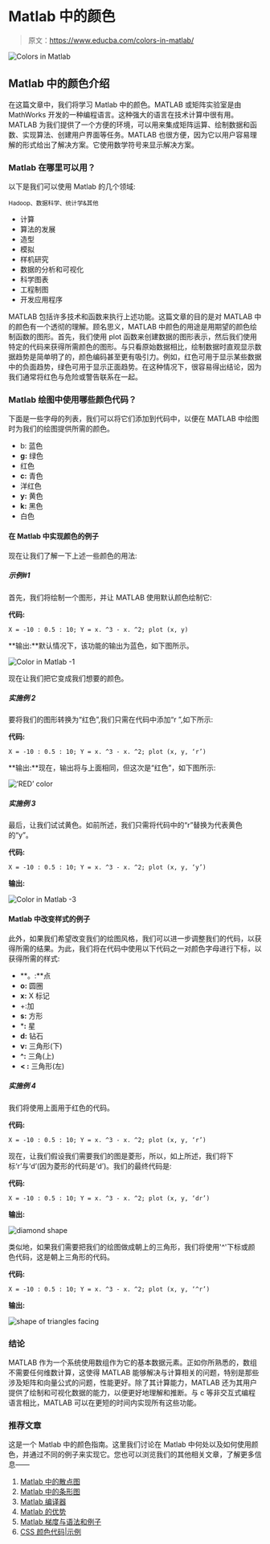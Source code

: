 # Matlab 中的颜色

> 原文：<https://www.educba.com/colors-in-matlab/>

![Colors in Matlab](img/451113e50f62dda92000220bd74dcf5b.png)



## Matlab 中的颜色介绍

在这篇文章中，我们将学习 Matlab 中的颜色。MATLAB 或矩阵实验室是由 MathWorks 开发的一种编程语言。这种强大的语言在技术计算中很有用。MATLAB 为我们提供了一个方便的环境，可以用来集成矩阵运算、绘制数据和函数、实现算法、创建用户界面等任务。MATLAB 也很方便，因为它以用户容易理解的形式给出了解决方案。它使用数学符号来显示解决方案。

### Matlab 在哪里可以用？

以下是我们可以使用 Matlab 的几个领域:

<small>Hadoop、数据科学、统计学&其他</small>

*   计算
*   算法的发展
*   造型
*   模拟
*   样机研究
*   数据的分析和可视化
*   科学图表
*   工程制图
*   开发应用程序

MATLAB 包括许多技术和函数来执行上述功能。这篇文章的目的是对 MATLAB 中的颜色有一个透彻的理解。顾名思义，MATLAB 中颜色的用途是用期望的颜色绘制函数的图形。首先，我们使用 plot 函数来创建数据的图形表示，然后我们使用特定的代码来获得所需颜色的图形。与只看原始数据相比，绘制数据时直观显示数据趋势是简单明了的，颜色编码甚至更有吸引力。例如，红色可用于显示某些数据中的负面趋势，绿色可用于显示正面趋势。在这种情况下，很容易得出结论，因为我们通常将红色与危险或警告联系在一起。

### Matlab 绘图中使用哪些颜色代码？

下面是一些字母的列表，我们可以将它们添加到代码中，以便在 MATLAB 中绘图时为我们的绘图提供所需的颜色。

*   b: 蓝色
*   **g:** 绿色
*   红色
*   **c:** 青色
*   洋红色
*   **y:** 黄色
*   **k:** 黑色
*   白色

#### 在 Matlab 中实现颜色的例子

现在让我们了解一下上述一些颜色的用法:

##### 示例#1

首先，我们将绘制一个图形，并让 MATLAB 使用默认颜色绘制它:

**代码:**

`X = -10 : 0.5 : 10;
Y = x. ^3 - x. ^2;
plot (x, y)`

**输出:**默认情况下，该功能的输出为蓝色，如下图所示。

![Color in Matlab -1](img/f0516d76f761eefa231b29c428ec967b.png)



现在让我们把它变成我们想要的颜色。

##### 实施例 2

要将我们的图形转换为“红色”,我们只需在代码中添加“r ”,如下所示:

**代码:**

`X = -10 : 0.5 : 10;
Y = x. ^3 - x. ^2;
plot (x, y, ‘r’)`

**输出:**现在，输出将与上面相同，但这次是“红色”，如下图所示:

![‘RED’ color](img/b96a73e2e0c7b4f791bba06374959a7b.png)



##### 实施例 3

最后，让我们试试黄色。如前所述，我们只需将代码中的“r”替换为代表黄色的“y”。

**代码:**

`X = -10 : 0.5 : 10;
Y = x. ^3 - x. ^2;
plot (x, y, ‘y’)`

**输出:**

![Color in Matlab -3](img/3f374a81508400770cf5d15e3f38c2ad.png)



#### Matlab 中改变样式的例子

此外，如果我们希望改变我们的绘图风格，我们可以进一步调整我们的代码，以获得所需的结果。为此，我们将在代码中使用以下代码之一对颜色字母进行下标，以获得所需的样式:

*   **。:**点
*   **o:** 圆圈
*   **x:** X 标记
*   +:加
*   **s:** 方形
*   ***:** 星
*   **d:** 钻石
*   **v:** 三角形(下)
*   **^:** 三角(上)
*   **< :** 三角形(左)

##### 实施例 4

我们将使用上面用于红色的代码。

**代码:**

`X = -10 : 0.5 : 10;
Y = x. ^3 - x. ^2;
plot (x, y, ‘r’)`

现在，让我们假设我们需要我们的图是菱形，所以，如上所述，我们将下标‘r’与‘d’(因为菱形的代码是‘d’)。我们的最终代码是:

**代码:**

`X = -10 : 0.5 : 10;
Y = x. ^3 - x. ^2;
plot (x, y, ‘dr’)`

**输出:**

![diamond shape](img/7c00f3b0d291368a110bf5f852f642fa.png)



类似地，如果我们需要把我们的绘图做成朝上的三角形，我们将使用'^'下标或颜色代码，这是朝上三角形的代码。

**代码:**

`X = -10 : 0.5 : 10;
Y = x. ^3 - x. ^2;
plot (x, y, ‘^r’)`

**输出:**

![shape of triangles facing](img/3b765432991c22fd3a423c521e70b50b.png)



### 结论

MATLAB 作为一个系统使用数组作为它的基本数据元素。正如你所熟悉的，数组不需要任何维数计算，这使得 MATLAB 能够解决与计算相关的问题，特别是那些涉及矩阵和向量公式的问题，性能更好。除了其计算能力，MATLAB 还为其用户提供了绘制和可视化数据的能力，以便更好地理解和推断。与 c 等非交互式编程语言相比，MATLAB 可以在更短的时间内实现所有这些功能。

### 推荐文章

这是一个 Matlab 中的颜色指南。这里我们讨论在 Matlab 中何处以及如何使用颜色，并通过不同的例子来实现它。您也可以浏览我们的其他相关文章，了解更多信息——

1.  [Matlab 中的散点图](https://www.educba.com/scatter-plots-in-matlab/)
2.  [Matlab 中的条形图](https://www.educba.com/bar-graph-in-matlab/)
3.  [Matlab 编译器](https://www.educba.com/matlab-compiler/)
4.  [Matlab 的优势](https://www.educba.com/advantages-of-matlab/)
5.  [Matlab 梯度与语法和例子](https://www.educba.com/matlab-gradient/)
6.  [CSS 颜色代码|示例](https://www.educba.com/css-color-codes/)





